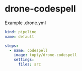 # drone-codespell

Example .drone.yml

```yaml
kind: pipeline
name: default

steps:
  - name: codespell
    image: topty/drone-codespell
    settings:
      files: src
```
